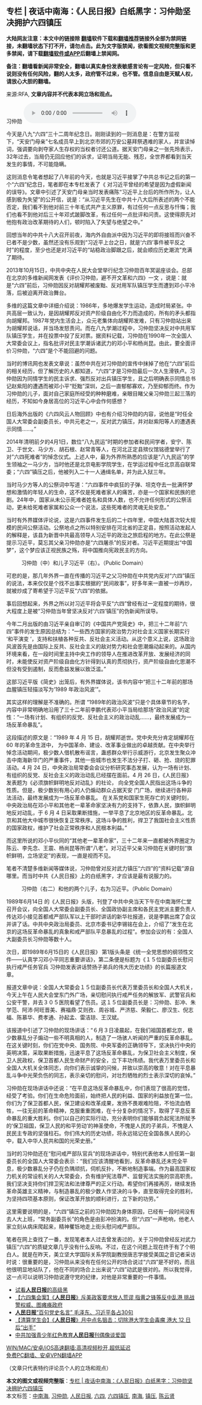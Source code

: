 <h2>专栏 | 夜话中南海：《人民日报》白纸黑字：习仲勋坚决拥护六四镇压</h2> <p class="notice"><b>大陆网友注意：本文中的链接除 <a href="https://github.com/bannedbook/fanqiang" >翻墙</a>软件下载和<a href="https://github.com/killgcd/justmysocks/blob/master/README.md">翻墙推荐</a>链接外全部为禁网链接，未翻墙状态下打不开，请勿点击。此为文字版禁闻，欲看图文视频完整版和更多禁闻，请下载<a href="https://github.com/bannedbook/fanqiang">翻墙软件或APP</a>后翻墙上禁闻网。</p><p>备注：翻墙看新闻非常安全，翻墙以真实身份发表敏感言论有一定风险，但只看不说则没有任何风险，翻的人太多，政府管不过来，也不管。信息自由是天赋人权，请放心大胆的翻墙。</b></p>  <div class="entry"> <p>来源:RFA, <strong>文章内容并不代表本网立场和观点。</strong></p> <p>&#20064;&#20210;&#21195;             <audio controls="controls" preload="metadata" src="https://www.rfa.org/mandarin/zhuanlan/yehuazhongnanhai/gx-06042021151515.html/@@stream" type="audio/mpeg"></audio></p> <p>&#20170;&#22825;&#26159;&#20843;&#20061;&#8220;&#20845;&#22235;&#8221;&#19977;&#21313;&#20108;&#21608;&#24180;&#32426;&#24565;&#26085;&#12290;&#21018;&#21018;&#35835;&#21040;&#30340;&#19968;&#21017;&#28040;&#24687;&#26159;&#65306;&#22312;&#35686;&#26041;&#30417;&#35270;&#19979;&#65292;&#8220;&#22825;&#23433;&#38376;&#27597;&#20146;&#8221;&#19971;&#21517;&#25104;&#21592;&#26089;&#19978;&#21040;&#21271;&#20140;&#24066;&#37066;&#30340;&#19975;&#23433;&#20844;&#22675;&#25308;&#31085;&#36935;&#38590;&#30340;&#23478;&#20154;&#65292;&#24182;&#23459;&#35835;&#24764;&#35789;&#65292;&#24378;&#35843;&#35201;&#21521;&#21093;&#22842;&#23478;&#20154;&#29983;&#23384;&#26435;&#30340;&#24403;&#26435;&#32773;&#35752;&#36824;&#20844;&#36947;&#12290;&#25454;&#22825;&#23433;&#38376;&#27597;&#20146;&#20043;&#19968;&#24352;&#20808;&#29618;&#34920;&#31034;&#65292;32&#24180;&#36807;&#21435;&#65292;&#24403;&#23616;&#20173;&#26080;&#22238;&#24212;&#20182;&#20204;&#30340;&#35785;&#27714;&#65292;&#35777;&#26126;&#24403;&#23616;&#26080;&#33021;&#12289;&#27531;&#24525;&#65292;&#20840;&#19990;&#30028;&#37117;&#30475;&#21040;&#24403;&#22825;&#21457;&#29983;&#30340;&#20107;&#24773;&#65292;&#19981;&#21487;&#33021;&#38544;&#30610;&#12290;</p> <p>&#36825;&#21017;&#28040;&#24687;&#20196;&#31508;&#32773;&#24819;&#36215;&#20102;&#20843;&#24180;&#21069;&#30340;&#20170;&#22825;&#65292;&#20063;&#23601;&#26159;&#20064;&#36817;&#24179;&#25509;&#25484;&#20102;&#20013;&#20849;&#24635;&#20070;&#35760;&#20043;&#21518;&#30340;&#31532;&#19968;&#20010;&#8220;&#20845;&#22235;&#8221;&#32426;&#24565;&#26085;&#65292;&#31508;&#32773;&#21363;&#22312;&#26412;&#19987;&#26639;&#21457;&#34920;&#20102;&#12298; &#23545;&#20064;&#36817;&#24179;&#26366;&#32463;&#30340;&#24076;&#26395;&#26159;&#22240;&#20026;&#34394;&#20551;&#26032;&#38395;&#30340;&#35823;&#23548;&#12299;&#12290;&#25991;&#31456;&#20013;&#24341;&#36848;&#20102;&#22825;&#23433;&#38376;&#27597;&#20146;&#24403;&#26102;&#21457;&#34920;&#30171;&#38472;&#8220;&#20064;&#36817;&#24179;&#19978;&#21488;&#21518;&#30340;&#25152;&#20316;&#25152;&#20026;&#65292;&#35753;&#20154;&#24863;&#21040;&#26497;&#20026;&#22833;&#26395;&#8221;&#30340;&#20844;&#24320;&#20449;&#65292;&#35828;&#26159;&#65306;&#8220;&#20174;&#20064;&#36817;&#24179;&#20808;&#29983;&#22312;&#20013;&#20849;&#21313;&#20843;&#22823;&#21518;&#25152;&#34920;&#36848;&#30340;&#20004;&#20010;&#19981;&#33021;&#21542;&#23450;&#65292;&#25105;&#20204;&#30475;&#19981;&#21040;&#20182;&#23545;&#21069;&#19977;&#21313;&#24180;&#27611;&#24335;&#20849;&#20135;&#20027;&#20041;&#21407;&#32618;&#65292;&#26377;&#36807;&#20219;&#20309;&#19968;&#28857;&#21453;&#24605;&#19982;&#24527;&#24724;&#65307;&#25105;&#20204;&#20063;&#30475;&#19981;&#21040;&#20182;&#23545;&#21518;&#19977;&#21313;&#24180;&#37011;&#24335;&#36315;&#33050;&#25913;&#38761;&#65292;&#26377;&#36807;&#20219;&#20309;&#19968;&#28857;&#25209;&#35780;&#21644;&#38382;&#36131;&#12290;&#36825;&#20351;&#24471;&#21407;&#20808;&#23545;&#20182;&#25265;&#26377;&#25919;&#27835;&#25913;&#38761;&#26399;&#24453;&#30340;&#20154;&#20204;&#65292;&#39039;&#26102;&#38519;&#20837;&#20102;&#22833;&#26395;&#19982;&#32477;&#26395;&#20043;&#20013;&#12290;&#8221;</p> <p></p> <p>&#22238;&#24819;&#24403;&#24180;&#30340;&#20013;&#20849;&#21313;&#20843;&#22823;&#21484;&#24320;&#21069;&#22812;&#65292;&#28023;&#20869;&#22806;&#33258;&#30001;&#27966;&#20013;&#22240;&#20026;&#20064;&#36817;&#24179;&#30340;&#21363;&#23558;&#25509;&#29677;&#32780;&#20852;&#22859;&#19981;&#24050;&#32773;&#19981;&#26159;&#23569;&#25968;&#65292;&#34429;&#28982;&#36824;&#27809;&#26377;&#20048;&#35266;&#21040;&#8220;&#20064;&#36817;&#24179;&#19978;&#21488;&#20043;&#26085;&#65292;&#23601;&#26159;&#8216;&#20845;&#22235;&#8217;&#20107;&#20214;&#34987;&#24179;&#21453;&#20043;&#26102;&#8221;&#30340;&#31243;&#24230;&#65292;&#33267;&#23569;&#20063;&#36824;&#26159;&#23545;&#20064;&#36817;&#24179;&#30340;&#8220;&#31449;&#31283;&#25919;&#27835;&#33050;&#36319;&#20043;&#21518;&#65292;&#23601;&#20250;&#39034;&#24212;&#21382;&#21490;&#28526;&#27969;&#8221;&#20805;&#28385;&#20102;&#26399;&#24453;&#12290;</p> <p>2013&#24180;10&#26376;15&#26085;&#65292;&#20013;&#20849;&#20013;&#22830;&#22312;&#20154;&#27665;&#22823;&#20250;&#22530;&#20030;&#34892;&#32426;&#24565;&#20064;&#20210;&#21195;&#30334;&#24180;&#20901;&#35806;&#24231;&#35848;&#20250;&#12290;&#24635;&#37096;&#22312;&#21271;&#20140;&#30340;&#22810;&#32500;&#26032;&#38395;&#32593;&#21457;&#34920;&#12298;&#35780;&#20215;&#20064;&#20210;&#21195;&#65292;&#36991;&#19981;&#24320;&#25991;&#38761;&#21644;&#20845;&#22235;&#12299;&#19968;&#25991; &#65292;&#35828;&#26159;&#65306;&#23601;&#26159;&#8220;&#20845;&#22235;&#8221;&#21069;&#21518;&#65292;&#20064;&#20210;&#21195;&#22240;&#21453;&#23545;&#32993;&#32768;&#37030;&#34987;&#24223;&#40668;&#12289;&#21453;&#23545;&#29992;&#20891;&#38431;&#38215;&#21387;&#23398;&#29983;&#32780;&#36973;&#21040;&#37011;&#23567;&#24179;&#20919;&#33853;&#65292;&#21518;&#34987;&#36843;&#31163;&#24320;&#25919;&#27835;&#33310;&#21488;&#12290;</p>  <p>&#22810;&#32500;&#30340;&#36825;&#31687;&#25991;&#31456;&#20013;&#35814;&#32454;&#20171;&#32461;&#35828;&#65306;1986&#24180;&#65292;&#22810;&#22320;&#29190;&#21457;&#23398;&#29983;&#36816;&#21160;&#65292;&#36896;&#25104;&#26102;&#23616;&#32039;&#24352;&#12290;&#20013;&#20849;&#39640;&#23618;&#19968;&#33268;&#35748;&#20026;&#65292;&#26159;&#22240;&#32993;&#32768;&#37030;&#21453;&#23545;&#36164;&#20135;&#38454;&#32423;&#33258;&#30001;&#21270;&#19981;&#21147;&#32780;&#36896;&#25104;&#30340;&#65292;&#25152;&#26377;&#30340;&#30683;&#22836;&#37117;&#25351;&#21521;&#32993;&#32768;&#37030;&#12290;1987&#24180;&#20826;&#20869;&#29983;&#27963;&#20250;&#19978;&#65292;&#20247;&#20803;&#32769;&#38598;&#20307;&#21521;&#32993;&#32768;&#37030;&#21457;&#38590;&#65292;&#21482;&#26377;&#20064;&#20210;&#21195;&#31449;&#20986;&#26469;&#20026;&#32993;&#32768;&#37030;&#35828;&#35805;&#65292;&#24182;&#24403;&#22330;&#21457;&#24594;&#36131;&#38382;&#12290;&#32780;&#22312;&#20843;&#20061;&#23398;&#28526;&#36807;&#31243;&#20013;&#65292;&#20064;&#20210;&#21195;&#22362;&#20915;&#21453;&#23545;&#20013;&#20849;&#29992;&#20891;&#38431;&#38215;&#21387;&#23398;&#29983;&#65292;&#24182;&#22312;&#25237;&#31080;&#20013;&#25237;&#20102;&#21453;&#23545;&#31080;&#12290;&#25454;&#36164;&#26009;&#35760;&#36733;&#65292;&#20064;&#20210;&#21195;&#22312;1990&#24180;&#19968;&#27425;&#20840;&#22269;&#20154;&#22823;&#24120;&#22996;&#20250;&#35758;&#19978;&#65292;&#25351;&#21517;&#25209;&#35780;&#23545;&#27665;&#20027;&#23398;&#28526;&#35785;&#35832;&#27494;&#21147;&#30340;&#37011;&#23567;&#24179;&#21644;&#26472;&#23578;&#26118;&#12290;&#30001;&#27492;&#65292;&#35201;&#20840;&#38754;&#35780;&#20215;&#20064;&#20210;&#21195;&#65292;&#8220;&#20845;&#22235;&#8221;&#26159;&#20010;&#19981;&#33021;&#22238;&#36991;&#30340;&#38382;&#39064;&#12290;</p> <p>&#24403;&#26102;&#30340;&#21338;&#35759;&#32593;&#20063;&#21457;&#34920;&#25991;&#31456;&#35828;&#65306;&#34429;&#28982;&#20013;&#20849;&#22312;&#23545;&#20064;&#20210;&#21195;&#30340;&#23459;&#20256;&#20013;&#25273;&#25481;&#20102;&#20182;&#22312;&#8220;&#20845;&#22235;&#8221;&#21069;&#21518;&#30340;&#30456;&#20851;&#32463;&#21382;&#65292;&#20294;&#20102;&#35299;&#21382;&#21490;&#30340;&#20154;&#37117;&#30693;&#36947;&#65292;&#8220;&#20845;&#22235;&#8221;&#25165;&#26159;&#20064;&#20210;&#21195;&#26368;&#21518;&#19968;&#27425;&#20154;&#29983;&#28369;&#38081;&#21346;&#12290;&#20064;&#20210;&#21195;&#22240;&#20026;&#21516;&#24773;&#23398;&#29983;&#30340;&#27665;&#20027;&#35785;&#27714;&#12289;&#24378;&#28872;&#21453;&#23545;&#20986;&#20853;&#38215;&#21387;&#23398;&#29983;&#65292;&#19988;&#20043;&#21518;&#26126;&#30830;&#34920;&#31034;&#21516;&#24773;&#24635;&#20070;&#35760;&#36213;&#32043;&#38451;&#30340;&#36973;&#36935;&#32780;&#34987;&#37011;&#23567;&#24179;&#8220;&#36140;&#40668;&#8221;&#28145;&#22323;&#65292;&#20043;&#21518;&#19968;&#30452;&#37057;&#37057;&#23521;&#27426;&#65292;&#20035;&#33267;&#25233;&#37057;&#32780;&#32456;&#12290;&#20316;&#20026;&#20064;&#20210;&#21195;&#30340;&#20799;&#23376;&#65292;&#38754;&#23545;&#33258;&#24049;&#23478;&#24237;&#25152;&#32463;&#21463;&#30340;&#31181;&#31181;&#30952;&#38590;&#65292;&#20146;&#30524;&#30446;&#30585;&#29238;&#20146;&#20064;&#20210;&#21195;&#19977;&#36215;&#19977;&#33853;&#30340;&#32463;&#21382;&#65292;&#19981;&#30693;&#22914;&#20170;&#36523;&#23621;&#39640;&#20301;&#30340;&#20064;&#36817;&#24179;&#24515;&#20013;&#20250;&#20316;&#20309;&#24863;&#24819;&#65311;</p> <p>&#26085;&#21518;&#28023;&#22806;&#20986;&#29256;&#30340;&#12298;&#20845;&#22235;&#39118;&#20113;&#20154;&#29289;&#22238;&#39038;&#12299;&#20013;&#20063;&#26377;&#20171;&#32461;&#20064;&#20210;&#21195;&#30340;&#20869;&#23481;&#65292;&#35828;&#20182;&#26159;&#8220;&#26102;&#20219;&#20840;&#22269;&#20154;&#22823;&#24120;&#22996;&#20250;&#21103;&#22996;&#21592;&#38271;&#65292;&#20013;&#20849;&#20803;&#32769;&#20043;&#19968;&#65292;&#21453;&#23545;&#27494;&#21147;&#38215;&#21387;&#65292;&#24182;&#23545;&#36213;&#32043;&#38451;&#31561;&#20154;&#30340;&#36973;&#36935;&#34920;&#31034;&#21516;&#24773;&#8230;&#8230;&#12290;&#8221;</p> <p>2014&#24180;&#28165;&#26126;&#21069;&#22805;&#30340;4&#26376;1&#26085;&#65292;&#25968;&#20301;&#8220;&#20843;&#20061;&#27665;&#36816;&#8221;&#26102;&#26399;&#30340;&#21442;&#21152;&#32773;&#21644;&#27665;&#38388;&#23398;&#32773;&#65292;&#23433;&#23425;&#12289;&#38472;&#21355;&#12289;&#20110;&#19990;&#25991;&#12289;&#39532;&#23569;&#26041;&#12289;&#32993;&#30707;&#26681;&#12289;&#36213;&#24120;&#38738;&#31561;&#20154;&#65292;&#22312;&#27827;&#21271;&#27491;&#23450;&#21439;&#27553;&#20202;&#39302;&#38125;&#24503;&#22530;&#20030;&#34892;&#20102;&#23545;&#8221;&#20845;&#22235;&#27515;&#38590;&#32773;&#8221;&#30340;&#24764;&#24565;&#20202;&#24335;&#12290;&#19978;&#36848;&#20154;&#20013;&#65292;&#26368;&#20026;&#22806;&#30028;&#25152;&#29087;&#24713;&#30340;&#24212;&#35813;&#26159;&#8220;&#20843;&#20061;&#27665;&#36816;&#8221;&#30340;&#23398;&#29983;&#39046;&#34966;&#20043;&#19968;&#39532;&#23569;&#26041;&#65292;&#24403;&#26102;&#20182;&#36824;&#26159;&#21271;&#20140;&#30005;&#24433;&#23398;&#38498;&#23398;&#29983;&#65292;&#22312;&#23398;&#36816;&#36807;&#31243;&#20013;&#20219;&#21271;&#20140;&#39640;&#33258;&#32852;&#24120;&#22996;&#65307;&#8220;&#20845;&#22235;&#8221;&#38215;&#21387;&#20043;&#21518;&#65292;&#20182;&#34987;&#21015;&#20837;&#20108;&#21313;&#19968;&#20154;&#36890;&#32521;&#21517;&#21333;&#65292;&#24182;&#20026;&#27492;&#20837;&#29425;&#19977;&#24180;&#12290;</p> <p>&#24403;&#26102;&#39532;&#23569;&#26041;&#31561;&#20154;&#30340;&#20844;&#31085;&#35789;&#20013;&#20889;&#36947;&#65306;&#8220;&#20845;&#22235;&#20107;&#20214;&#20013;&#30127;&#29378;&#30340;&#23376;&#24377;&#12289;&#22374;&#20811;&#22842;&#21435;&#19968;&#25209;&#28385;&#24576;&#26790;&#24819;&#21644;&#28608;&#24773;&#30340;&#24180;&#36731;&#20154;&#30340;&#29983;&#21629;&#65292;&#36825;&#19981;&#20165;&#26159;&#27515;&#38590;&#32773;&#23478;&#20154;&#30340;&#30171;&#33510;&#65292;&#20134;&#26159;&#19968;&#20010;&#22269;&#23478;&#21644;&#27665;&#26063;&#30340;&#24754;&#21095;&#12290;24&#24180;&#20013;&#65292;&#22269;&#23478;&#20174;&#26410;&#20844;&#31034;&#27515;&#38590;&#32773;&#22995;&#21517;&#21644;&#20855;&#20307;&#20154;&#25968;&#65292;&#20063;&#19981;&#20801;&#35768;&#20219;&#20309;&#24418;&#24335;&#30340;&#20844;&#31085;&#27963;&#21160;&#65292;&#26356;&#26410;&#32473;&#27515;&#38590;&#32773;&#23478;&#23646;&#21644;&#20844;&#20247;&#19968;&#20010;&#35828;&#27861;&#65292;&#36825;&#20123;&#27515;&#38590;&#32773;&#30340;&#28789;&#39746;&#26080;&#22788;&#23433;&#24687;&#12290;&#8221;</p> <p>&#24403;&#26102;&#26377;&#22806;&#30028;&#23186;&#20307;&#35780;&#35770;&#35828;&#65292;&#36825;&#26159;&#20845;&#22235;&#20107;&#20214;&#21457;&#29983;&#21518;&#30340;&#20108;&#21313;&#22235;&#24180;&#37324;&#65292;&#20013;&#22269;&#22823;&#38470;&#39318;&#27425;&#36739;&#22823;&#35268;&#27169;&#30340;&#27665;&#38388;&#20844;&#31085;&#27963;&#21160;&#12290;&#20844;&#31085;&#22320;&#28857;&#20043;&#25152;&#20197;&#29305;&#21035;&#23433;&#25490;&#22312;&#27827;&#21271;&#30465;&#30340;&#27491;&#23450;&#21439;&#65292;&#25353;&#29031;&#27963;&#21160;&#21457;&#36215;&#20154;&#30340;&#35299;&#37322;&#26159;&#65292;&#35813;&#21439;&#20026;&#26032;&#26187;&#20013;&#20849;&#26368;&#39640;&#39046;&#23548;&#20154;&#20064;&#36817;&#24179;&#30340;&#25919;&#27835;&#20043;&#26053;&#21551;&#31243;&#30340;&#22320;&#26041;&#12290;&#22312;&#27492;&#20844;&#31085;&#26159;&#25552;&#31034;&#20064;&#36817;&#24179;&#65292;&#33707;&#24536;&#20854;&#29238;&#20146;&#20064;&#20210;&#21195;&#20134;&#26159;&#8220;&#20845;&#22235;&#23648;&#26432;&#8221;&#30340;&#21453;&#23545;&#32773;&#12290;&#20064;&#36817;&#24179;&#36817;&#26399;&#25552;&#20986;&#8220;&#20013;&#22269;&#26790;&#8221;&#65292;&#36825;&#20010;&#26790;&#24212;&#35813;&#27491;&#35270;&#27665;&#26063;&#20043;&#27527;&#65292;&#23558;&#20013;&#22269;&#25512;&#21521;&#23466;&#25919;&#27665;&#20027;&#30340;&#26041;&#21521;&#12290;</p> <p><figure> <figcaption>&#20064;&#20210;&#21195;&#65288;&#20013;&#65289;&#21644;&#20799;&#23376;&#20064;&#36817;&#24179;&#65288;&#21491;&#65289;&#12290;&#65288;Public Domain&#65289;</figcaption></figure> <p>&#21487;&#24754;&#30340;&#26159;&#65292;&#37027;&#20960;&#24180;&#22806;&#30028;&#19968;&#30452;&#22312;&#20256;&#25773;&#30340;&#20064;&#36817;&#24179;&#20043;&#29238;&#20064;&#20210;&#21195;&#22312;&#20013;&#20849;&#20826;&#20869;&#21453;&#23545;&#8220;&#20845;&#22235;&#8221;&#38215;&#21387;&#30340;&#35828;&#27861;&#65292;&#26412;&#26469;&#20165;&#20165;&#26159;&#20010;&#25214;&#19981;&#20986;&#20107;&#23454;&#26681;&#25454;&#30340;&#8220;&#27665;&#38388;&#25925;&#20107;&#8221;&#65292;&#22909;&#22810;&#24180;&#26469;&#19968;&#30452;&#34987;&#19968;&#28818;&#20877;&#28818;&#65292;&#23601;&#34987;&#28818;&#25104;&#20102;&#23492;&#24076;&#26395;&#20110;&#20064;&#36817;&#24179;&#21453;&#8220;&#20845;&#22235;&#8221;&#30340;&#20381;&#25454;&#12290;</p>  <p>&#20107;&#21518;&#22238;&#24819;&#36215;&#26469;&#65292;&#22806;&#30028;&#20043;&#25152;&#20197;&#23545;&#20064;&#36817;&#24179;&#23558;&#20250;&#24179;&#21453;&#8220;&#20845;&#22235;&#8221;&#26366;&#32463;&#26377;&#36807;&#19968;&#23450;&#31243;&#24230;&#30340;&#26399;&#24453;&#65292;&#24456;&#22823;&#31243;&#24230;&#19978;&#26159;&#34987;&#8220;&#20064;&#20210;&#21195;&#24403;&#24180;&#26366;&#22362;&#20915;&#21453;&#23545;&#8216;&#20845;&#22235;&#8217;&#38215;&#21387;&#8221;&#30340;&#20266;&#26032;&#38395;&#25152;&#35823;&#23548;&#12290;</p> <p>&#20170;&#24180;&#20108;&#26376;&#20986;&#29256;&#30340;&#30001;&#20064;&#36817;&#24179;&#20146;&#33258;&#23457;&#35746;&#30340;&#12298;&#20013;&#22269;&#20849;&#20135;&#20826;&#31616;&#21490;&#12299;&#20013;&#65292;&#25226;&#19977;&#21313;&#20108;&#24180;&#21069;&#8220;&#20845;&#22235;&#8221;&#20107;&#20214;&#30340;&#21457;&#29983;&#21407;&#22240;&#24635;&#32467;&#20026;&#65306;&#8220;&#19968;&#20123;&#35199;&#26041;&#22269;&#23478;&#30340;&#25919;&#27835;&#21183;&#21147;&#23545;&#31038;&#20250;&#20027;&#20041;&#22269;&#23478;&#38271;&#26399;&#23454;&#34892; &#8216;&#21644;&#24179;&#28436;&#21464; &#8217;&#65292;&#25903;&#25345;&#21644;&#25206;&#26893;&#21508;&#31181;&#21453;&#20849;&#12289;&#21453;&#31038;&#20250;&#20027;&#20041;&#27963;&#21160;&#12290;&#20174;&#36825;&#20010;&#24847;&#20041;&#19978;&#35828;&#65292;&#36825;&#22330;&#25919;&#27835;&#39118;&#27874;&#39318;&#20808;&#26159;&#30001;&#22269;&#38469;&#19978;&#21453;&#20849;&#12289;&#21453;&#31038;&#20250;&#20027;&#20041;&#30340;&#25932;&#23545;&#21183;&#21147;&#21644;&#31038;&#20250;&#24605;&#28526;&#29053;&#21160;&#36215;&#26469;&#30340;&#12290;&#20174;&#22269;&#20869;&#29615;&#22659;&#26469;&#30475;&#65292;&#22312;&#19968;&#27573;&#26102;&#38388;&#37324;&#20027;&#25345;&#20013;&#22830;&#24037;&#20316;&#30340;&#39046;&#23548;&#20154;&#22312;&#25512;&#36827;&#25913;&#38761;&#24320;&#25918;&#12289;&#21457;&#23637;&#32463;&#27982;&#30340;&#21516;&#26102;&#65292;&#26410;&#33021;&#20351;&#21453;&#23545;&#36164;&#20135;&#38454;&#32423;&#33258;&#30001;&#21270;&#26041;&#38024;&#24471;&#21040;&#35748;&#30495;&#30340;&#36143;&#24443;&#25191;&#34892;&#65292;&#36164;&#20135;&#38454;&#32423;&#33258;&#30001;&#21270;&#24605;&#28526;&#19981;&#20294;&#27809;&#26377;&#21463;&#21040;&#36943;&#21046;&#65292;&#21453;&#32780;&#24840;&#30410;&#21457;&#23637;&#20197;&#33268;&#27867;&#28389;&#12290;&#8221;</p> <p>&#36825;&#37096;&#20064;&#36817;&#24179;&#29256;&#12298;&#31616;&#21490;&#12299;&#20986;&#31548;&#21518;&#65292;&#26377;&#22806;&#30028;&#23186;&#20307;&#35828;&#65292;&#35813;&#20070;&#20869;&#23481;&#20013;&#8220;&#25226;&#19977;&#21313;&#20108;&#24180;&#21069;&#30340;&#37027;&#22330;&#34880;&#33125;&#38215;&#21387;&#36731;&#25551;&#28129;&#20889;&#20026;&#8216;1989 &#24180;&#25919;&#27835;&#39118;&#27874;&#8217;&#8221;&#12290;</p> <p>&#20854;&#23454;&#36825;&#26679;&#30340;&#29702;&#35299;&#26159;&#19981;&#20934;&#30830;&#30340;&#12290;&#25152;&#35859; &#8220;1989&#24180;&#30340;&#25919;&#27835;&#39118;&#27874;&#8221;&#21482;&#26159;&#20010;&#20855;&#20307;&#31456;&#33410;&#30340;&#21517;&#23383;&#65292;&#20869;&#23481;&#20013;&#38750;&#24120;&#26126;&#30830;&#22320;&#27839;&#29992;&#20102;&#19977;&#21313;&#20108;&#24180;&#21069;&#26446;&#40527;&#20195;&#34920;&#37011;&#23567;&#24179;&#24403;&#23616;&#32473;&#37027;&#22330;&#8220;&#25919;&#27835;&#39118;&#27874;&#8221;&#30340;&#23450;&#24615;&#65306;&#8220;&#19968;&#22330;&#26377;&#35745;&#21010;&#12289;&#26377;&#32452;&#32455;&#30340;&#21453;&#20826;&#12289;&#21453;&#31038;&#20250;&#20027;&#20041;&#30340;&#25919;&#27835;&#21160;&#20081;&#8230;&#8230;&#65292;&#26368;&#32456;&#21457;&#23637;&#25104;&#20026;&#19968;&#22330;&#21453;&#38761;&#21629;&#26292;&#20081;&#8221;&#12290;</p> <p>&#36825;&#27573;&#25551;&#36848;&#30340;&#21407;&#25991;&#26159;&#65306;&#8220;1989 &#24180; 4 &#26376; 15 &#26085;&#65292;&#32993;&#32768;&#37030;&#36893;&#19990;&#12290;&#20826;&#20013;&#22830;&#20805;&#20998;&#32943;&#23450;&#32993;&#32768;&#37030;&#22312; 60 &#24180;&#30340;&#38761;&#21629;&#29983;&#28079;&#20013;&#65292; &#20026;&#20013;&#22269;&#38761;&#21629;&#12289;&#24314;&#35774;&#12289;&#25913;&#38761;&#20107;&#19994;&#20570;&#20986;&#30340;&#21331;&#36234;&#36129;&#29486;&#12290;&#22312;&#20013;&#22830;&#20030;&#34892;&#24764;&#24565;&#27963;&#21160;&#26399;&#38388;&#65292;&#26497;&#23569;&#25968;&#20154;&#20511;&#26426;&#25955;&#24067;&#35875;&#35328;&#65292;&#34506;&#24785;&#32676;&#20247;&#20030;&#34892;&#31034;&#23041;&#28216;&#34892;&#65292;&#21271;&#20140;&#21457;&#29983;&#32858;&#20247;&#20914;&#20987;&#20013;&#21335;&#28023;&#26032;&#21326;&#38376;&#30340;&#20005;&#37325;&#20107;&#20214;&#65292;&#20854;&#20182;&#19968;&#20123;&#22478;&#24066;&#20063;&#21457;&#29983;&#19981;&#27861;&#20998;&#23376;&#25171;&#12289;&#30776;&#12289;&#25250;&#12289;&#28903;&#30340;&#29359;&#32618;&#27963;&#21160;&#12290;4 &#26376; 24 &#26085;&#65292;&#20013;&#22830;&#25919;&#27835;&#23616;&#24120;&#22996;&#20250;&#20250;&#35758;&#20998;&#26512;&#30740;&#31350;&#20107;&#24577;&#21457;&#23637;&#65292;&#35748;&#20026;&#19968;&#22330;&#26377;&#35745;&#21010;&#12289;&#26377;&#32452;&#32455;&#30340;&#21453;&#20826;&#12289;&#21453;&#31038;&#20250;&#20027;&#20041;&#30340;&#25919;&#27835;&#21160;&#20081;&#24050;&#32463;&#25670;&#22312;&#38754;&#21069;&#12290;4 &#26376; 26 &#26085;&#65292;&#12298;&#20154;&#27665;&#26085;&#25253;&#12299;&#21457;&#34920;&#39064;&#20026;&#12298;&#24517;&#39035;&#26071;&#24092;&#40092;&#26126;&#22320;&#21453;&#23545;&#21160;&#20081;&#12299;&#30340;&#31038;&#35770;&#65292; &#21521;&#20840;&#20826;&#20840;&#22269;&#20154;&#27665;&#25351;&#20986;&#36825;&#22330;&#26007;&#20105;&#30340;&#24615;&#36136;&#12290;&#20294;&#26159;&#65292;&#26497;&#23569;&#25968;&#21035;&#26377;&#29992;&#24515;&#30340;&#20154;&#20173;&#29053;&#21160;&#32676;&#20247;&#21344;&#25454;&#22825;&#23433; &#38376;&#24191;&#22330;&#65292;&#32487;&#32493;&#36827;&#34892;&#21508;&#31181;&#38750;&#27861;&#27963;&#21160;&#65292;&#26368;&#32456;&#21457;&#23637;&#25104;&#20026;&#19968;&#22330;&#21453;&#38761;&#21629;&#26292;&#20081;&#12290; &#22312;&#20851;&#31995;&#20826;&#21644;&#22269;&#23478;&#29983;&#27515;&#23384;&#20129;&#30340;&#20851;&#38190;&#26102;&#21051;&#65292;&#20013;&#22830;&#25919;&#27835;&#23616;&#22312;&#37011;&#23567;&#24179;&#21644;&#20854;&#20182;&#32769;&#19968;&#36744;&#38761;&#21629;&#23478;&#22362;&#20915;&#26377;&#21147;&#30340;&#25903;&#25345;&#19979;&#65292;&#20381;&#38752;&#20154;&#27665;&#65292;&#26071;&#24092;&#40092;&#26126;&#22320;&#21453;&#23545;&#21160;&#20081;&#65292;&#20110; 6 &#26376; 4 &#26085;&#37319;&#21462;&#26524;&#26029;&#25514;&#26045;&#65292;&#19968;&#20030;&#24179;&#24687;&#20102;&#21271;&#20140;&#22320;&#21306;&#30340;&#21453;&#38761;&#21629;&#26292;&#20081;&#12290;&#21271;&#20140;&#21644;&#20854;&#20182;&#22823;&#20013;&#22478;&#24066;&#24456;&#24555;&#24674;&#22797;&#27491;&#24120;&#31209;&#24207;&#12290;&#36825;&#22330;&#26007;&#20105;&#30340;&#32988;&#21033;&#65292;&#25421;&#21355;&#20102;&#25105;&#22269;&#31038;&#20250;&#20027;&#20041;&#24615;&#36136;&#30340;&#22269;&#23478;&#25919;&#26435;&#65292;&#32500;&#25252;&#20102;&#31038;&#20250;&#27491;&#24120;&#31209;&#24207;&#21644;&#20154;&#27665;&#26681;&#26412;&#21033;&#30410;&#12290;&#8221;</p> <p>&#32780;&#36825;&#37324;&#25152;&#35828;&#30340;&#37011;&#23567;&#24179;&#20249;&#21516;&#30340;&#8220;&#20854;&#20182;&#32769;&#19968;&#36744;&#38761;&#21629;&#23478;&#8221;&#65292;&#19977;&#21313;&#20108;&#24180;&#26469;&#19968;&#30452;&#37117;&#34987;&#22806;&#30028;&#22280;&#23450;&#20026;&#38472;&#20113;&#12289;&#26446;&#20808;&#24565;&#12289;&#29579;&#38663;&#12289;&#26472;&#23578;&#26118;&#31561;&#25152;&#35859;&#8220;&#20843;&#32769;&#8221;&#12290;&#23545;&#20064;&#36817;&#24179;&#29238;&#20146;&#20064;&#20210;&#21195;&#22312;&#20851;&#38190;&#26102;&#21051;&#8220;&#26071;&#24092;&#40092;&#26126;&#65292;&#31435;&#22330;&#22362;&#23450;&#8221;&#30340;&#34920;&#29616;&#65292;&#19968;&#30452;&#26159;&#35270;&#32780;&#19981;&#35265;&#12290;</p> <p>&#31508;&#32773;&#19981;&#28165;&#26970;&#22810;&#32500;&#26032;&#38395;&#31561;&#23186;&#20307;&#35828;&#65292;&#20064;&#20210;&#21195;&#26366;&#23545;&#21453;&#23545;&#27494;&#21147;&#38215;&#21387;&#8220;&#20845;&#22235;&#8221;&#30340;&#8220;&#36164;&#26009;&#35760;&#36733;&#8221;&#28304;&#33258;&#21738;&#37324;&#12290;&#32780;&#24403;&#26102;&#20013;&#20849;&#12298;&#20154;&#27665;&#26085;&#25253;&#12299;&#19978;&#30340;&#30333;&#32440;&#40657;&#23383;&#65292;&#25165;&#24212;&#35813;&#26159;&#26368;&#26377;&#35828;&#26381;&#21147;&#30340;&#12290;</p>  <figure> <figcaption>&#20064;&#20210;&#21195;&#65288;&#21491;&#20108;&#65289;&#21644;&#20182;&#30340;&#20004;&#20010;&#20799;&#23376;&#65292;&#21491;&#20026;&#20064;&#36817;&#24179;&#12290;&#65288;Public Domain&#65289;</figcaption></figure> <p>1989&#24180;6&#26376;14&#26085; &#30340;&#12298;&#20154;&#27665;&#26085;&#25253;&#12299;&#22836;&#29256;&#65292;&#21002;&#30331;&#20102;&#20013;&#20849;&#20013;&#22830;&#24403;&#22825;&#19979;&#21320;&#22312;&#20013;&#21335;&#28023;&#24576;&#20161;&#22530;&#21484;&#24320;&#20250;&#35758;&#65292;&#21521;&#20840;&#22269;&#20154;&#22823;&#24120;&#22996;&#20250;&#21103;&#22996;&#21592;&#38271;&#12289;&#20840;&#22269;&#25919;&#21327;&#21103;&#20027;&#24109;&#21644;&#21508;&#27665;&#20027;&#20826;&#27966;&#20027;&#35201;&#36127;&#36131;&#20154;&#20256;&#36798;&#37011;&#23567;&#25509;&#35265;&#39318;&#37117;&#25106;&#20005;&#37096;&#38431;&#20891;&#20197;&#19978;&#24178;&#37096;&#26102;&#35762;&#35805;&#30340;&#26032;&#21326;&#31038;&#25253;&#36947;&#65292;&#35828;&#26159;&#26446;&#40527;&#20986;&#24109;&#20102;&#20250;&#35758;&#24182;&#35762;&#20102;&#35805;&#12290;&#20013;&#20849;&#20013;&#22830;&#25919;&#27835;&#23616;&#22996;&#21592;&#12289;&#21271;&#20140;&#24066;&#22996;&#20070;&#35760;&#26446;&#38177;&#38125;&#22312;&#20250;&#19978;&#65292;&#20171;&#32461;&#20102;&#8220;&#21457;&#29983;&#22312;&#21271;&#20140;&#30340;&#36825;&#22330;&#21453;&#38761;&#21629;&#26292;&#20081;&#30340;&#30495;&#35937;&#21644;&#25106;&#20005;&#37096;&#38431;&#24179;&#24687;&#26292;&#20081;&#30340;&#36807;&#31243;&#8221;&#12290;&#21442;&#21152;&#20250;&#35758;&#30340;&#26377;&#65306;&#20840;&#22269;&#20154;&#22823;&#21103;&#22996;&#21592;&#38271;&#20064;&#20210;&#21195;&#31561;&#25968;&#21313;&#20154;&#12290;</p> <p>&#27425;&#26085;&#65292;&#21363;1989&#24180;6&#26376;15&#26085;&#30340;&#12298;&#20154;&#27665;&#26085;&#25253;&#12299; &#31532;1&#29256;&#22836;&#26465;&#26159;&#12298;&#32479;&#19968;&#20840;&#20826;&#24605;&#24819;&#30340;&#32434;&#39046;&#24615;&#25991;&#20214;&#8212;&#8212;&#35748;&#30495;&#23398;&#20064;&#37011;&#23567;&#24179;&#21516;&#24535;&#37325;&#35201;&#35762;&#35805;&#12299;&#65292;&#31532;&#20108;&#26465;&#20415;&#26159;&#26631;&#39064;&#20026;&#12298;&#65297;&#65301;&#20301;&#21103;&#22996;&#21592;&#38271;&#24944;&#38382;&#25191;&#34892;&#25106;&#20005;&#20219;&#21153;&#23448;&#20853; &#20064;&#20210;&#21195;&#21457;&#34920;&#35762;&#35805;&#36190;&#25196;&#23376;&#24351;&#20853;&#30340;&#20255;&#22823;&#21382;&#21490;&#21151;&#32489;&#12299;&#30340;&#38271;&#31687;&#25253;&#36947;&#25991;&#31456;&#12290;</p> <p>&#25253;&#36947;&#25991;&#31456;&#20013;&#35828;&#65306;&#20840;&#22269;&#20154;&#22823;&#24120;&#22996;&#20250;&#65297;&#65301;&#20301;&#21103;&#22996;&#21592;&#38271;&#20195;&#34920;&#19975;&#37324;&#22996;&#21592;&#38271;&#21644;&#20840;&#22269;&#20154;&#22823;&#26426;&#20851;&#65292;&#20170;&#22825;&#19978;&#21320;&#22312;&#20154;&#27665;&#22823;&#20250;&#22530;&#19996;&#38376;&#22806;&#24191;&#22330;&#65292;&#20146;&#20999;&#24944;&#38382;&#25191;&#34892;&#25106;&#20005;&#20219;&#21153;&#30340;&#35299;&#25918;&#20891;&#12289;&#27494;&#35686;&#23448;&#20853;&#21644;&#20844;&#23433;&#24178;&#35686;&#65292;&#24182;&#21435;&#65299;&#65296;&#65301;&#21307;&#38498;&#30475;&#26395;&#20102;&#20260;&#21592;&#12290;&#36825;&#65297;&#65301;&#20301;&#21103;&#22996;&#21592;&#38271;&#26159;&#65306;&#20064;&#20210;&#21195;&#12289;&#24429;&#20914;&#12289;&#26417;&#23398;&#33539;&#12289;&#38463;&#27803;&#183;&#38463;&#26106;&#26187;&#32654;&#12289;&#36187;&#31119;&#40718;&#183;&#33406;&#21017;&#23388;&#12289;&#21608;&#35895;&#22478;&#12289;&#20005;&#27982;&#24904;&#12289;&#33635;&#27589;&#20161;&#12289;&#24278;&#27721;&#29983;&#12289;&#20522;&#24535;&#31119;&#12289;&#38472;&#24917;&#21326;&#12289;&#36153;&#23389;&#36890;&#12289;&#23385;&#36215;&#23391;&#12289;&#38647;&#27905;&#29756;&#12289;&#29579;&#27721;&#25996;&#12290;</p> <p>&#35813;&#25253;&#36947;&#20013;&#24341;&#36848;&#20102;&#20064;&#20210;&#21195;&#30340;&#29616;&#22330;&#35762;&#35805;&#65306;&#8220;&#65302;&#26376;&#65299;&#26085;&#20940;&#26216;&#36215;&#65292;&#22312;&#25105;&#20204;&#31062;&#22269;&#39318;&#37117;&#21271;&#20140;&#65292;&#26497;&#23569;&#25968;&#26292;&#20081;&#20998;&#23376;&#29053;&#21160;&#19968;&#20123;&#19981;&#26126;&#30495;&#30456;&#30340;&#20154;&#65292;&#21046;&#36896;&#20102;&#19968;&#22330;&#39559;&#20154;&#21548;&#38395;&#30340;&#20005;&#37325;&#30340;&#21453;&#38761;&#21629;&#26292;&#20081;&#12290;&#22312;&#36825;&#20851;&#38190;&#26102;&#21051;&#65292;&#20320;&#20204;&#22312;&#20826;&#20013;&#22830;&#12289;&#22269;&#21153;&#38498;&#12289;&#20013;&#22830;&#20891;&#22996;&#30340;&#27491;&#30830;&#39046;&#23548;&#19979;&#65292;&#22362;&#20915;&#25191;&#34892;&#20013;&#22830;&#30340;&#33521;&#26126;&#20915;&#31574;&#65292;&#37319;&#21462;&#26524;&#26029;&#25514;&#26045;&#65292;&#36805;&#36895;&#24179;&#24687;&#20102;&#36825;&#22330;&#21453;&#38761;&#21629;&#26292;&#20081;&#65292;&#20026;&#20445;&#21355;&#31038;&#20250;&#20027;&#20041;&#21046;&#24230;&#65292;&#20445;&#21355;&#20154;&#27665;&#25919;&#26435;&#65292;&#20445;&#21355;&#39318;&#37117;&#20154;&#27665;&#29983;&#21629;&#36130;&#20135;&#30340;&#23433;&#20840;&#65292;&#31435;&#19979;&#20016;&#21151;&#20255;&#32489;&#12290;&#25105;&#20195;&#34920;&#19975;&#37324;&#22996;&#21592;&#38271;&#21644;&#20840;&#22269;&#20154;&#22823;&#26426;&#20851;&#20840;&#20307;&#21516;&#24535;&#65292;&#21521;&#20320;&#20204;&#34920;&#31034;&#35802;&#25370;&#30340;&#38382;&#20505;&#65292;&#24182;&#33268;&#20197;&#23815;&#39640;&#30340;&#25964;&#24847;&#65281;&#23545;&#22312;&#24179;&#24687;&#26292;&#20081;&#26007;&#20105;&#20013;&#20809;&#33635;&#36127;&#20260;&#30340;&#21516;&#24535;&#65292;&#34920;&#31034;&#20146;&#20999;&#30340;&#24944;&#38382;&#65292;&#23545;&#22766;&#28872;&#29306;&#29298;&#30340;&#28872;&#22763;&#34920;&#31034;&#28145;&#20999;&#30340;&#21696;&#24764;&#12290;&#8221;</p> <p>&#20064;&#20210;&#21195;&#22312;&#29616;&#22330;&#35762;&#35805;&#20013;&#36824;&#35828;&#65306;&#8220;&#22312;&#24179;&#24687;&#36825;&#22330;&#21453;&#38761;&#21629;&#26292;&#20081;&#20013;&#65292;&#20320;&#20204;&#34920;&#29616;&#20102;&#24456;&#39640;&#30340;&#35273;&#24735;&#65292;&#32463;&#21463;&#20102;&#32771;&#39564;&#12290;&#20320;&#20204;&#22312;&#29983;&#21629;&#21361;&#38505;&#38754;&#21069;&#65292;&#22987;&#32456;&#25226;&#20154;&#27665;&#30340;&#21033;&#30410;&#12289;&#22269;&#23478;&#30340;&#21033;&#30410;&#25918;&#22312;&#31532;&#19968;&#20301;&#12290;&#20320;&#20204;&#20026;&#20102;&#20445;&#21355;&#39318;&#37117;&#20154;&#27665;&#65292;&#20445;&#21355;&#24314;&#35774;&#21644;&#25913;&#38761;&#25104;&#26524;&#65292;&#21457;&#25196;&#19981;&#30031;&#33392;&#38590;&#38505;&#38459;&#65292;&#19981;&#24597;&#27969;&#34880;&#29306;&#29298;&#65292;&#19968;&#24448;&#26080;&#21069;&#30340;&#38761;&#21629;&#31934;&#31070;&#65292;&#20811;&#26381;&#37325;&#37325;&#22256;&#38590;&#65292;&#22312;&#21313;&#20998;&#22797;&#26434;&#30340;&#24773;&#20917;&#19979;&#65292;&#21462;&#24471;&#20102;&#24179;&#24687;&#21453;&#38761;&#21629;&#26292;&#20081;&#30340;&#37325;&#22823;&#32988;&#21033;&#12290;&#20320;&#20204;&#20197;&#33258;&#24049;&#30340;&#23454;&#38469;&#34892;&#21160;&#65292;&#20805;&#20998;&#34920;&#26126;&#20320;&#20204;&#33021;&#22815;&#32937;&#36127;&#36215;&#23466;&#27861;&#25152;&#36171;&#20104;&#30340;&#8216;&#20445;&#21355;&#31062;&#22269;&#65292;&#20445;&#21355;&#20154;&#27665;&#30340;&#21644;&#24179;&#21171;&#21160;&#8217;&#30340;&#31070;&#22307;&#20351;&#21629;&#65292;&#19981;&#24871;&#26159;&#20154;&#27665;&#30340;&#23376;&#24351;&#20853;&#65292;&#19981;&#24871;&#26159;&#20154;&#27665;&#27665;&#20027;&#19987;&#25919;&#30340;&#22362;&#24378;&#26609;&#30707;&#12290;&#20320;&#20204;&#20255;&#22823;&#30340;&#21382;&#21490;&#21151;&#32489;&#65292;&#23558;&#27704;&#36828;&#38125;&#35760;&#22312;&#20840;&#22269;&#21508;&#26063;&#20154;&#27665;&#30340;&#24515;&#20013;&#65292;&#36733;&#20837;&#20013;&#21326;&#20154;&#27665;&#20849;&#21644;&#22269;&#30340;&#20809;&#33635;&#21490;&#20876;&#12290;&#8221;</p> <p>&#24403;&#26102;&#30340;&#20064;&#20210;&#21195;&#36824;&#22312;&#8220;&#24944;&#38382;&#25106;&#20005;&#37096;&#38431;&#23448;&#20853;&#8221;&#30340;&#29616;&#22330;&#35762;&#35805;&#20013;&#65292;&#29305;&#21035;&#20195;&#34920;&#20182;&#26412;&#20154;&#25285;&#20219;&#31532;&#19968;&#21103;&#22996;&#21592;&#38271;&#30340;&#20840;&#22269;&#20154;&#22823;&#24120;&#22996;&#20250;&#34920;&#31034;&#65306;&#8220;&#25105;&#20204;&#24212;&#35813;&#28165;&#37266;&#22320;&#30475;&#21040;&#65292;&#21453;&#38761;&#21629;&#26292;&#20081;&#36824;&#26410;&#23436;&#20840;&#24179;&#24687;&#65292;&#26497;&#23569;&#25968;&#26292;&#20081;&#20998;&#23376;&#20173;&#22312;&#36127;&#38533;&#39037;&#25239;&#65292;&#20282;&#26426;&#21453;&#25169;&#65292;&#19981;&#26029;&#22320;&#21046;&#36896;&#20107;&#31471;&#12290;&#20316;&#20026;&#26368;&#39640;&#22269;&#23478;&#26435;&#21147;&#26426;&#20851;&#30340;&#24120;&#35774;&#26426;&#20851;&#30340;&#20154;&#22823;&#24120;&#22996;&#20250;&#65292;&#36127;&#26377;&#32500;&#25252;&#23466;&#27861;&#23562;&#20005;&#12289;&#30417;&#30563;&#23466;&#27861;&#23454;&#26045;&#30340;&#23815;&#39640;&#32844;&#36131;&#12290;&#25105;&#20204;&#22362;&#20915;&#25903;&#25345;&#20320;&#20204;&#25421;&#21355;&#23466;&#27861;&#21644;&#27861;&#24459;&#23562;&#20005;&#30340;&#27491;&#20041;&#34892;&#21160;&#12290;&#24076;&#26395;&#20320;&#20204;&#20877;&#25509;&#20877;&#21385;&#65292;&#32487;&#32493;&#21457;&#25196;&#38761;&#21629;&#33521;&#38596;&#20027;&#20041;&#31934;&#31070;&#65292;&#19982;&#21046;&#36896;&#26292;&#20081;&#30340;&#26497;&#23569;&#25968;&#20154;&#20316;&#22362;&#20915;&#30340;&#26007;&#20105;&#65292;&#30452;&#33267;&#21462;&#24471;&#23436;&#20840;&#30340;&#32988;&#21033;&#65292;&#20026;&#22362;&#25345;&#22235;&#39033;&#22522;&#26412;&#21407;&#21017;&#65292;&#20445;&#35777;&#25913;&#38761;&#24320;&#25918;&#30340;&#39034;&#21033;&#36827;&#34892;&#65292;&#31435;&#19979;&#26032;&#30340;&#21151;&#21171;&#12290;&#8221;</p> <p>&#36825;&#37324;&#38656;&#35201;&#35828;&#26126;&#30340;&#26159;&#65292;&#8220;&#20845;&#22235;&#8221;&#38215;&#21387;&#20043;&#21069;&#30340;&#20064;&#20210;&#21195;&#22240;&#20026;&#36523;&#20307;&#21407;&#22240;&#65292;&#24050;&#32463;&#26377;&#19968;&#27573;&#26102;&#38388;&#27809;&#26377;&#21435;&#20154;&#22823;&#19978;&#29677;&#65292;&#8220;&#24120;&#21153;&#21103;&#22996;&#21592;&#38271;&#8221;&#30340;&#35282;&#33394;&#26159;&#30001;&#24429;&#20914;&#25198;&#28436;&#30340;&#12290;&#20294;&#8220;&#20845;&#22235;&#8221;&#19968;&#22768;&#26538;&#21709;&#65292;&#20182;&#32769;&#20154;&#23478;&#31435;&#21051;&#20174;&#30149;&#24202;&#29228;&#36215;&#26469;&#65292;&#31934;&#31070;&#30669;&#38084;&#22320;&#36208;&#19978;&#34903;&#22836;&#24944;&#38382;&#25106;&#20005;&#37096;&#38431;&#12290;</p>  <p>&#31508;&#32773;&#22312;&#32593;&#19978;&#26597;&#25214;&#20102;&#19968;&#30058;&#65292;&#21457;&#29616;&#31508;&#32773;&#26412;&#20154;&#36807;&#21435;&#26366;&#21457;&#34920;&#36807;&#30340;&#65292;&#20851;&#20110;&#20064;&#20210;&#21195;&#26366;&#32463;&#21453;&#23545;&#27494;&#21147;&#38215;&#21387;&#8220;&#20845;&#22235;&#8221;&#30340;&#36136;&#30097;&#25991;&#31456;&#20960;&#20046;&#27809;&#26377;&#20160;&#20040;&#21453;&#21709;&#12290;&#19981;&#36807;&#65292;&#22312;&#36825;&#20010;&#38382;&#39064;&#19978;&#29616;&#22312;&#32456;&#20110;&#26377;&#20102;&#20010;&#26126;&#30333;&#20154;&#12290;&#23601;&#26159;&#22312;&#26152;&#22825;&#65292;&#32654;&#31435;&#22362;&#22823;&#23398;&#22269;&#38469;&#20851;&#31995;&#23398;&#38498;&#21103;&#25945;&#25480;&#21776;&#24535;&#23398;&#25509;&#21463;&#32654;&#22269;&#20043;&#38899;&#35760;&#32773;&#37319;&#35775;&#26102;&#35828;&#65306;&#24456;&#37325;&#35201;&#30340;&#26159;&#65292;&#20064;&#20210;&#21195;&#20174;&#26469;&#27809;&#26377;&#22312;&#20219;&#20309;&#20844;&#24320;&#30340;&#22330;&#21512;&#35828;&#36807;&#8220;&#20845;&#22235;&#8221;&#26159;&#19981;&#22909;&#30340;&#65292;&#32780;&#19988;&#20182;&#24456;&#26126;&#26174;&#22320;&#31449;&#38431;&#20102;&#65292;&#20182;&#22312;&#19981;&#21516;&#30340;&#22330;&#21512;&#19978;&#20986;&#26469;&#35828;&#8220;&#20845;&#22235;&#8221;&#21160;&#27494;&#26159;&#24456;&#23545;&#30340;&#12290;&#25152;&#20197;&#25105;&#35273;&#24471;&#65292;&#36825;&#19968;&#28857;&#21487;&#20197;&#35828;&#26126;&#20064;&#20210;&#21195;&#35828;&#36981;&#23432;&#20826;&#30340;&#32426;&#24459;&#65292;&#23545;&#20182;&#26159;&#38750;&#24120;&#37325;&#35201;&#30340;&#19968;&#20214;&#20107;&#24773;&#12290;</p> <ul class='op-related-articles' title='相关阅读'> <li><a href='https://www.bannedbook.org/bnews/baitai/20210606/1561179.html' target='_blank'>试看<b>人民日报</b>的高级黑</a></li> <li><a href='https://www.bannedbook.org/bnews/comments/20210509/1542793.html' target='_blank'>【六四集会案】《<b>人民日报</b>》斥美政客要求放人荒谬 指黄之锋等反中乱港 挑战警权威、图瘫痪政府</a></li> <li><a href='https://www.bannedbook.org/bnews/headline/20210503/1538413.html' target='_blank'><b>人民日报</b>“百句党史名言” 毛泽东、习近平各占30句</a></li> <li><a href='https://www.bannedbook.org/bnews/comments/20210430/1536919.html' target='_blank'>【清算学生会】《<b>人民日报</b>》月中点名狙击：切除港大学生会毒瘤 港大 12 日后“出手”</a></li> <li><a href='https://www.bannedbook.org/bnews/baitai/20210428/1535564.html' target='_blank'>中共加强青少年红色教育<b>人民日报</b>刊偶像谈爱国</a></li> </ul> <p class="texttj"> <a href="https://github.com/bannedbook/fanqiang/wiki/V2ray%E6%9C%BA%E5%9C%BA" target="_blank">WIN/MAC/安卓/iOS高速翻墙:高清视频秒开,超低延迟</a><br/> <a href="https://github.com/bannedbook/fanqiang/wiki/%E7%A6%81%E9%97%BB%E7%BD%91%E5%AE%89%E5%8D%93%E7%BF%BB%E5%A2%99%E6%96%B0%E9%97%BBAPP" target="_blank">免费PC翻墙、安卓VPN翻墙APP</a></p><p>&#65288;&#25991;&#31456;&#21482;&#20195;&#34920;&#29305;&#32422;&#35780;&#35770;&#21592;&#20010;&#20154;&#30340;&#31435;&#22330;&#21644;&#35266;&#28857;&#65289;</p><a name='sharetosocial'></a>       <div><b>本文的图文或视频完整版</b>：<a href='https://www.bannedbook.org/bnews/cbnews/20210608/1562570.html'>专栏 | 夜话中南海：《人民日报》白纸黑字：习仲勋坚决拥护六四镇压</a></div>  </div><!--END ENTRY--> <div class="postfooter"> <div>本文标签：<a href="https://www.bannedbook.org/bnews/tag/%e4%b8%ad%e5%8d%97%e6%b5%b7/" rel="tag">中南海</a>, <a href="https://www.bannedbook.org/bnews/tag/%e4%b9%a0%e4%bb%b2%e5%8b%8b/" rel="tag">习仲勋</a>, <a href="https://www.bannedbook.org/bnews/tag/%e4%ba%ba%e6%b0%91%e6%97%a5%e6%8a%a5/" rel="tag">人民日报</a>, <a href="https://www.bannedbook.org/bnews/tag/%e5%85%ad%e5%9b%9b/" rel="tag">六四</a>, <a href="https://www.bannedbook.org/bnews/tag/%E5%85%AD%E5%9B%9B%E9%95%87%E5%8E%8B/" rel="tag">六四镇压</a>, <a href="https://www.bannedbook.org/bnews/tag/%e5%8d%97%e6%b5%b7/" rel="tag">南海</a>, <a href="https://www.bannedbook.org/bnews/tag/%e9%95%87%e5%8e%8b/" rel="tag">镇压</a>, <a href="https://www.bannedbook.org/bnews/tag/%e9%99%88%e4%ba%91%e8%b4%a4/" rel="tag">陈云贤</a></div>  </div><!--END POSTFOOTER--> 
